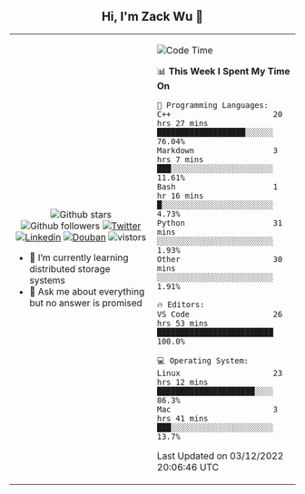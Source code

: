 <h2 align="center"> Hi, I'm Zack Wu 👋 </h2>

<table>
    <tr>
        <td valign="center" width="50%">
            <p align="center">
              <img src="https://img.shields.io/github/stars/izackwu?style=social" alt="Github stars" />
              <img src="https://img.shields.io/github/followers/izackwu?style=social" alt="Github followers" />
              <a href="https://twitter.com/_zackwu"><img src="https://img.shields.io/badge/@__zackwu-1DA1F2?style=flat&logo=Twitter&logoColor=white" alt="Twitter"/></a>
              <a href="https://www.linkedin.com/in/izackwu/?locale=en_US"><img src="https://img.shields.io/badge/@izackwu-0073b1?style=flat&logo=LinkedIn&logoColor=white" alt="Linkedin" /></a>
              <a href="https://www.douban.com/people/keith1"><img src="https://img.shields.io/badge/@keith1-007722?style=flat&logo=Douban&logoColor=white" alt="Douban" /></a>
              <img src="https://visitor-badge.glitch.me/badge?page_id=keithnull" alt="vistors" />
            </p>
            <ul>
                <li>🌱 I’m currently learning distributed storage systems</li>
                <li>💬 Ask me about everything but no answer is promised</li>
            </ul>
        </td>
       <td valign="top" width="50%">
    
<!--START_SECTION:waka-->
![Code Time](http://img.shields.io/badge/Code%20Time-2%2C168%20hrs%2045%20mins-blue)

📊 **This Week I Spent My Time On** 

```text
💬 Programming Languages: 
C++                      20 hrs 27 mins      ███████████████████░░░░░░   76.04% 
Markdown                 3 hrs 7 mins        ███░░░░░░░░░░░░░░░░░░░░░░   11.61% 
Bash                     1 hr 16 mins        █░░░░░░░░░░░░░░░░░░░░░░░░   4.73% 
Python                   31 mins             ░░░░░░░░░░░░░░░░░░░░░░░░░   1.93% 
Other                    30 mins             ░░░░░░░░░░░░░░░░░░░░░░░░░   1.91%

🔥 Editors: 
VS Code                  26 hrs 53 mins      █████████████████████████   100.0%

💻 Operating System: 
Linux                    23 hrs 12 mins      █████████████████████░░░░   86.3% 
Mac                      3 hrs 41 mins       ███░░░░░░░░░░░░░░░░░░░░░░   13.7%

```


 Last Updated on 03/12/2022 20:06:46 UTC
<!--END_SECTION:waka-->
</td></tr>
</table>


